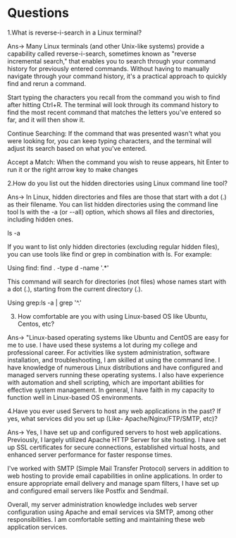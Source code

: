 
# Questions

1.What is reverse-i-search in a Linux terminal?

Ans-> Many Linux terminals (and other Unix-like systems) provide a capability called reverse-i-search, sometimes known as "reverse incremental search," that enables you to search through your command history for previously entered commands. Without having to manually navigate through your command history, it's a practical approach to quickly find and rerun a command.


Start typing the characters you recall from the command you wish to find after hitting Ctrl+R. The terminal will look through its command history to find the most recent command that matches the letters you've entered so far, and it will then show it.



Continue Searching: If the command that was presented wasn't what you were looking for, you can keep typing characters, and the terminal will adjust its search based on what you've entered.



Accept a Match: When the command you wish to reuse appears, hit Enter to run it or the right arrow key to make changes

2.How do you list out the hidden directories using Linux command line tool?

Ans-> In Linux, hidden directories and files are those that start with a dot (.) as their filename. You can list hidden directories using the command line tool ls with the -a (or --all) option, which shows all files and directories, including hidden ones.

ls -a

If you want to list only hidden directories (excluding regular hidden files), you can use tools like find or grep in combination with ls. For example:

Using find: find . -type d -name '.*'

This command will search for directories (not files) whose names start with a dot (.), starting from the current directory (.).

Using grep:ls -a | grep '^\.'

3. How comfortable are you with using Linux-based OS like Ubuntu, Centos, etc?

Ans-> "Linux-based operating systems like Ubuntu and CentOS are easy for me to use. I have used these systems a lot during my college and professional career. For activities like system administration, software installation, and troubleshooting, I am skilled at using the command line. I have knowledge of numerous Linux distributions and have configured and managed servers running these operating systems. I also have experience with automation and shell scripting, which are important abilities for effective system management. In general, I have faith in my capacity to function well in Linux-based OS environments.

4.Have you ever used Servers to host any web applications in the past? If yes, what
services did you set up (Like- Apache/Nginx/FTP/SMTP, etc)?

Ans-> Yes, I have set up and configured servers to host web applications. Previously, I largely utilized Apache HTTP Server for site hosting. I have set up SSL certificates for secure connections, established virtual hosts, and enhanced server performance for faster response times.

I've worked with SMTP (Simple Mail Transfer Protocol) servers in addition to web hosting to provide email capabilities in online applications. In order to ensure appropriate email delivery and manage spam filters, I have set up and configured email servers like Postfix and Sendmail.

Overall, my server administration knowledge includes web server configuration using Apache and email services via SMTP, among other responsibilities. I am comfortable setting and maintaining these web application services.







